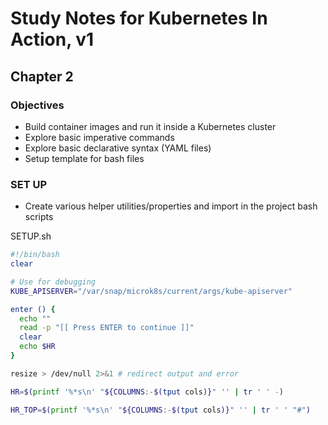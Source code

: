 # Study Notes for Kubernetes In Action, v1
## Chapter 2

### Objectives
- Build container images and run it inside a Kubernetes cluster
- Explore basic imperative commands
- Explore basic declarative syntax (YAML files) 
- Setup template for bash files

### SET UP

* Create various helper utilities/properties and import in the project bash scripts

SETUP.sh

```bash
#!/bin/bash
clear

# Use for debugging
KUBE_APISERVER="/var/snap/microk8s/current/args/kube-apiserver"

enter () {
  echo ""
  read -p "[[ Press ENTER to continue ]]"
  clear
  echo $HR
}

resize > /dev/null 2>&1 # redirect output and error

HR=$(printf '%*s\n' "${COLUMNS:-$(tput cols)}" '' | tr ' ' -)

HR_TOP=$(printf '%*s\n' "${COLUMNS:-$(tput cols)}" '' | tr ' ' "#")
```
